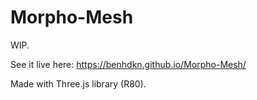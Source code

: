 Morpho-Mesh
=============
WIP.

See it live here: https://benhdkn.github.io/Morpho-Mesh/

Made with Three.js library (R80).
